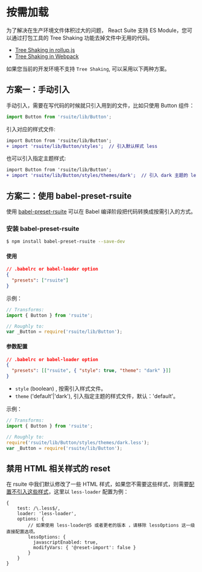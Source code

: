 # 按需加载

为了解决在生产环境文件体积过大的问题， React Suite 支持 ES Module，您可以通过打包工具的 Tree Shaking 功能去掉文件中无用的代码。

- [Tree Shaking in rollup.js](https://rollupjs.org/guide/en/#tree-shaking)
- [Tree Shaking in Webpack](https://webpack.js.org/guides/tree-shaking/)

如果您当前的开发环境不支持 `Tree Shaking`, 可以采用以下两种方案。

## 方案一：手动引入

手动引入，需要在写代码的时候就只引入用到的文件，比如只使用 Button 组件：

```js
import Button from 'rsuite/lib/Button';
```

引入对应的样式文件:

```diff
import Button from 'rsuite/lib/Button';
+ import 'rsuite/lib/Button/styles';  // 引入默认样式 less
```

也可以引入指定主题样式:

```diff
import Button from 'rsuite/lib/Button';
+ import 'rsuite/lib/Button/styles/themes/dark';  // 引入 dark 主题的 less
```

## 方案二：使用 babel-preset-rsuite

使用 [babel-preset-rsuite](https://github.com/rsuite/babel-preset-rsuite) 可以在 Babel 编译阶段把代码转换成按需引入的方式。

### 安装 babel-preset-rsuite

```bash
$ npm install babel-preset-rsuite --save-dev
```

#### 使用

```json
// .babelrc or babel-loader option
{
  "presets": ["rsuite"]
}
```

示例：

```js
// Transforms:
import { Button } from 'rsuite';

// Roughly to:
var _Button = require('rsuite/lib/Button');
```

#### 参数配置

```json
// .babelrc or babel-loader option
{
  "presets": [["rsuite", { "style": true, "theme": "dark" }]]
}
```

- `style` (boolean) , 按需引入样式文件。
- `theme` ('default'|'dark'), 引入指定主题的样式文件，默认：'default'。

示例：

```js
// Transforms:
import { Button } from 'rsuite';

// Roughly to:
require('rsuite/lib/Button/styles/themes/dark.less');
var _Button = require('rsuite/lib/Button');
```

## 禁用 HTML 相关样式的 reset

在 rsuite 中我们默认修改了一些 HTML 样式，如果您不需要这些样式，则需要[配置不引入这些样式][config-reset-import]，这里以 `less-loader` 配置为例：

```
{
    test: /\.less$/,
    loader: 'less-loader',
    options: {
        // 如果使用 less-loader@5 或者更老的版本 ，请移除 lessOptions 这一级直接配置选项。
        lessOptions: {
          javascriptEnabled: true,
          modifyVars: { '@reset-import': false }
        }
    }
}
```

[config-reset-import]: /guide/themes#禁用%20reset%20相关样式引用

